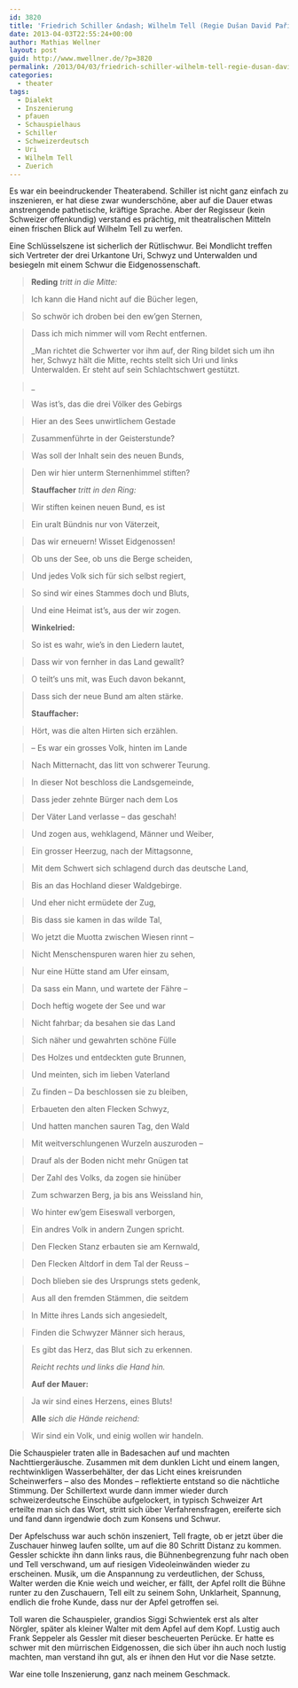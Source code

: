 ```yaml
---
id: 3820
title: 'Friedrich Schiller &ndash; Wilhelm Tell (Regie Dušan David Pařízek)'
date: 2013-04-03T22:55:24+00:00
author: Mathias Wellner
layout: post
guid: http://www.mwellner.de/?p=3820
permalink: /2013/04/03/friedrich-schiller-wilhelm-tell-regie-dusan-david-parizek/
categories:
  - theater
tags:
  - Dialekt
  - Inszenierung
  - pfauen
  - Schauspielhaus
  - Schiller
  - Schweizerdeutsch
  - Uri
  - Wilhelm Tell
  - Zuerich
---
```

Es war ein beeindruckender Theaterabend. Schiller ist nicht ganz einfach zu inszenieren, er hat diese zwar wunderschöne, aber auf die Dauer etwas anstrengende pathetische, kräftige Sprache. Aber der Regisseur (kein Schweizer offenkundig) verstand es prächtig, mit theatralischen Mitteln einen frischen Blick auf Wilhelm Tell zu werfen. 

Eine Schlüsselszene ist sicherlich der Rütlischwur. Bei Mondlicht treffen sich Vertreter der drei Urkantone Uri, Schwyz und Unterwalden und besiegeln mit einem Schwur die Eidgenossenschaft. 

> **Reding** _tritt in die Mitte:_
  
> Ich kann die Hand nicht auf die Bücher legen,
  
> So schwör ich droben bei den ew&#8217;gen Sternen,
  
> Dass ich mich nimmer will vom Recht entfernen.
> 
> _Man richtet die Schwerter vor ihm auf, der Ring bildet sich um ihn her, Schwyz hält die Mitte, rechts stellt sich Uri und links Unterwalden. Er steht auf sein Schlachtschwert gestützt.
  
>_ 
  
> Was ist&#8217;s, das die drei Völker des Gebirgs
  
> Hier an des Sees unwirtlichem Gestade
  
> Zusammenführte in der Geisterstunde?
  
> Was soll der Inhalt sein des neuen Bunds,
  
> Den wir hier unterm Sternenhimmel stiften?
> 
> **Stauffacher** _tritt in den Ring:_
  
> Wir stiften keinen neuen Bund, es ist
  
> Ein uralt Bündnis nur von Väterzeit,
  
> Das wir erneuern! Wisset Eidgenossen!
  
> Ob uns der See, ob uns die Berge scheiden,
  
> Und jedes Volk sich für sich selbst regiert,
  
> So sind wir eines Stammes doch und Bluts,
  
> Und eine Heimat ist&#8217;s, aus der wir zogen.
> 
> **Winkelried:**
  
> So ist es wahr, wie&#8217;s in den Liedern lautet,
  
> Dass wir von fernher in das Land gewallt?
  
> O teilt&#8217;s uns mit, was Euch davon bekannt,
  
> Dass sich der neue Bund am alten stärke.
> 
> **Stauffacher:**
  
> Hört, was die alten Hirten sich erzählen.
  
> – Es war ein grosses Volk, hinten im Lande
  
> Nach Mitternacht, das litt von schwerer Teurung.
  
> In dieser Not beschloss die Landsgemeinde,
  
> Dass jeder zehnte Bürger nach dem Los
  
> Der Väter Land verlasse – das geschah!
  
> Und zogen aus, wehklagend, Männer und Weiber,
  
> Ein grosser Heerzug, nach der Mittagsonne,
  
> Mit dem Schwert sich schlagend durch das deutsche Land,
  
> Bis an das Hochland dieser Waldgebirge.
  
> Und eher nicht ermüdete der Zug,
  
> Bis dass sie kamen in das wilde Tal,
  
> Wo jetzt die Muotta zwischen Wiesen rinnt –
  
> Nicht Menschenspuren waren hier zu sehen,
  
> Nur eine Hütte stand am Ufer einsam,
  
> Da sass ein Mann, und wartete der Fähre –
  
> Doch heftig wogete der See und war
  
> Nicht fahrbar; da besahen sie das Land
  
> Sich näher und gewahrten schöne Fülle
  
> Des Holzes und entdeckten gute Brunnen,
  
> Und meinten, sich im lieben Vaterland
  
> Zu finden – Da beschlossen sie zu bleiben,
  
> Erbaueten den alten Flecken Schwyz,
  
> Und hatten manchen sauren Tag, den Wald
  
> Mit weitverschlungenen Wurzeln auszuroden –
  
> Drauf als der Boden nicht mehr Gnügen tat
  
> Der Zahl des Volks, da zogen sie hinüber
  
> Zum schwarzen Berg, ja bis ans Weissland hin,
  
> Wo hinter ew&#8217;gem Eiseswall verborgen,
  
> Ein andres Volk in andern Zungen spricht.
  
> Den Flecken Stanz erbauten sie am Kernwald,
  
> Den Flecken Altdorf in dem Tal der Reuss –
  
> Doch blieben sie des Ursprungs stets gedenk,
  
> Aus all den fremden Stämmen, die seitdem
  
> In Mitte ihres Lands sich angesiedelt,
  
> Finden die Schwyzer Männer sich heraus,
  
> Es gibt das Herz, das Blut sich zu erkennen.
> 
> _Reicht rechts und links die Hand hin._
> 
> **Auf der Mauer:**
  
> Ja wir sind eines Herzens, eines Bluts!
> 
> **Alle** _sich die Hände reichend:_
  
> Wir sind ein Volk, und einig wollen wir handeln. 

Die Schauspieler traten alle in Badesachen auf und machten Nachttiergeräusche. Zusammen mit dem dunklen Licht und einem langen, rechtwinkligen Wasserbehälter, der das Licht eines kreisrunden Scheinwerfers &ndash; also des Mondes &ndash; reflektierte entstand so die nächtliche Stimmung. Der Schillertext wurde dann immer wieder durch schweizerdeutsche Einschübe aufgelockert, in typisch Schweizer Art erteilte man sich das Wort, stritt sich über Verfahrensfragen, ereiferte sich und fand dann irgendwie doch zum Konsens und Schwur. 

Der Apfelschuss war auch schön inszeniert, Tell fragte, ob er jetzt über die Zuschauer hinweg laufen sollte, um auf die 80 Schritt Distanz zu kommen. Gessler schickte ihn dann links raus, die Bühnenbegrenzung fuhr nach oben und Tell verschwand, um auf riesigen Videoleinwänden wieder zu erscheinen. Musik, um die Anspannung zu verdeutlichen, der Schuss, Walter werden die Knie weich und weicher, er fällt, der Apfel rollt die Bühne runter zu den Zuschauern, Tell eilt zu seinem Sohn, Unklarheit, Spannung, endlich die frohe Kunde, dass nur der Apfel getroffen sei. 

Toll waren die Schauspieler, grandios Siggi Schwientek erst als alter Nörgler, später als kleiner Walter mit dem Apfel auf dem Kopf. Lustig auch Frank Seppeler als Gessler mit dieser bescheuerten Perücke. Er hatte es schwer mit den mürrischen Eidgenossen, die sich über ihn auch noch lustig machten, man verstand ihn gut, als er ihnen den Hut vor die Nase setzte. 

War eine tolle Inszenierung, ganz nach meinem Geschmack.